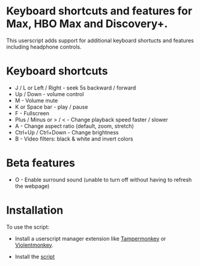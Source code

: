 # Keyboard shortcuts and features for Max, HBO Max and Discovery+.

This userscript adds support for additional keyboard shortucts and features including headphone controls.

# Keyboard shortcuts
 - J / L or Left / Right - seek 5s backward / forward
 - Up / Down - volume control
 - M - Volume mute
 - K or Space bar - play / pause
 - F - Fullscreen
 - Plus / Minus or > / < - Change playback speed faster / slower
 - A - Change aspect ratio (default, zoom, stretch)
 - Ctrl+Up / Ctrl+Down - Change brightness
 - B - Video filters: black & white and invert colors
# Beta features
 - O - Enable surround sound (unable to turn off without having to refresh the webpage)


# Installation

To use the script:
 - Install a userscript manager extension like [Tampermonkey](https://www.tampermonkey.net/) or [Violentmonkey](https://violentmonkey.github.io/).

 - Install the [script](https://github.com/chj85/HBOMax-and-Discovery-Plus-Keyboard-Shortcuts-and-Features/raw/main/main.user.js)
